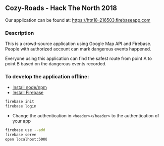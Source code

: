 ## Cozy-Roads - Hack The North 2018 

Our application can be found at: https://htn18-216503.firebaseapp.com

### Description
This is a crowd-source application using Google Map API and Firebase. People with authorized account can mark dangerous events happened.

Everyone using this application can find the safest route from point A to point B based on the dangerous events recorded.

### To develop the application offline:
* [Install node/npm](https://nodejs.org/en/download/)
* [Install Firebase](https://firebase.google.com/docs/auth/web/start)

```sh
firebase init
firebase login
```

* Change the authentication in `<header></header>` to the authentication of your app
```sh
firebase use --add
firebase serve 
open localhost:5000
```
